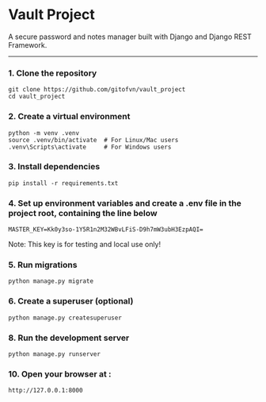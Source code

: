 # Vault Project

A secure password and notes manager built with Django and Django REST Framework.

---

### 1. Clone the repository
```
git clone https://github.com/gitofvn/vault_project
cd vault_project
```

### 2. Create a virtual environment
```
python -m venv .venv
source .venv/bin/activate  # For Linux/Mac users
.venv\Scripts\activate     # For Windows users
```

### 3. Install dependencies
```
pip install -r requirements.txt
```

### 4. Set up environment variables and create a .env file in the project root, containing the line below
```
MASTER_KEY=Kk0y3so-1Y5R1n2M32WBvLFiS-D9h7mW3ubH3EzpAQI=
```
Note: This key is for testing and local use only!

### 5. Run migrations
```
python manage.py migrate
```

### 6. Create a superuser (optional)
```
python manage.py createsuperuser
```

### 8. Run the development server
```
python manage.py runserver
```

### 10. Open your browser at :
```
http://127.0.0.1:8000
```
